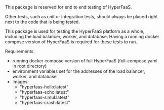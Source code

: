 This package is reserved for end to end testing of HyperFaaS.

Other tests, such as unit or integration tests, should always be placed right next to the code that is being tested.

This package is used for testing the HyperFaaS platform as a whole, including the load balancer, worker, and database.
Having a running docker compose version of HyperFaaS is required for these tests to run.

Requirements:

- running docker compose version of  full HyperFaaS (full-compose.yaml in root directory)
- environment variables set for the addresses of the load balancer, worker, and database
- Images:
  - "hyperfaas-hello:latest"
  - "hyperfaas-echo:latest"
  - "hyperfaas-simul:latest"
  - "hyperfaas-crash:latest"